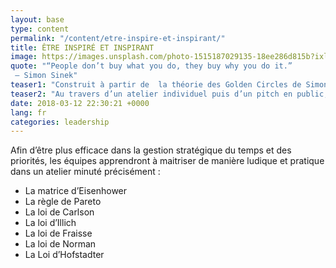 ```yaml
---
layout: base
type: content
permalink: "/content/etre-inspire-et-inspirant/"
title: ÊTRE INSPIRÉ ET INSPIRANT
image: https://images.unsplash.com/photo-1515187029135-18ee286d815b?ixlib=rb-1.2.1&ixid=eyJhcHBfaWQiOjEyMDd9&auto=format&fit=crop&w=1650&q=80
quote: "“People don’t buy what you do, they buy why you do it.”
 – Simon Sinek"
teaser1: "Construit à partir de  la théorie des Golden Circles de Simon Sinek, cet atelier s’adresse aux équipes qui souhaitent travailler sur la vision de leur projet, de leur entreprise, en identifiant les valeurs qui les inspirent individuellement et collectivement et en construisant le message correspondant."
teaser2: "Au travers d’un atelier individuel puis d’un pitch en public, les participants seront amenés à définir leurs Why, How et What. Ils  développeront ainsi leur capacité à être inspirants et à devenir des leaders."
date: 2018-03-12 22:30:21 +0000
lang: fr
categories: leadership
---
```


Afin d’être plus efficace dans la gestion stratégique du temps et des priorités, les équipes apprendront à maitriser de manière ludique et pratique dans un atelier minuté précisément&nbsp;:

- La matrice d’Eisenhower
- La règle de Pareto
- La loi de Carlson
- La loi d’Illich
- La loi de Fraisse
- La loi de Norman
- La Loi d’Hofstadter
